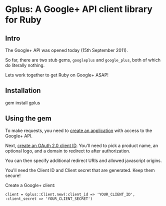 # Gplus: A Google+ API client library for Ruby

## Intro

The Google+ API was opened today (15th September 2011).

So far, there are two stub gems, `googleplus` and `google_plus`, both of which do literally nothing.

Lets work together to get Ruby on Google+ ASAP!

## Installation

gem install gplus

## Using the gem

To make requests, you need to [create an application](https://code.google.com/apis/console) with access to the Google+ API.

Next, [create an OAuth 2.0 client ID](http://code.google.com/apis/console#access). You'll need to pick a product name, an optional logo, and a domain to redirect to after authorization.

You can then specify additional redirect URIs and allowed javascript origins.

You'll need the Client ID and Client secret that are generated. Keep them secure!

Create a Google+ client:

    client = Gplus::Client.new(:client_id => 'YOUR_CLIENT_ID', :client_secret => 'YOUR_CLIENT_SECRET')
